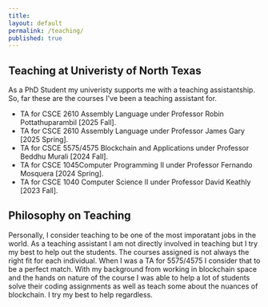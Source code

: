 ```yaml
---
title:
layout: default
permalink: /teaching/
published: true
---
```


## Teaching at Univeristy of North Texas
As a PhD Student my univeristy supports me with a teaching assistantship. So, far these are the courses I've been a teaching assistant for.

- TA for CSCE 2610 Assembly Language under Professor Robin Pottathuparambil [2025 Fall].
- TA for CSCE 2610 Assembly Language under Professor James Gary [2025 Spring].
- TA for CSCE 5575/4575 Blockchain and Applications under Professor Beddhu Murali [2024 Fall].
- TA for CSCE 1045Computer Programming II under Professor Fernando Mosquera [2024 Spring].
- TA for CSCE 1040 Computer Science II under Professor David Keathly [2023 Fall].

## Philosophy on Teaching

Personally, I consider teaching to be one of the most imporatant jobs in the world. As a teaching assistant I am not directly involved in teaching but I try my best to help out the students. The courses assigned is not always the right fit for each individual. When I was a TA for 5575/4575 I consider that to be a perfect match. With my background from working in blockchain space and the hands on nature of the course I was able to help a lot of students solve their coding assignments as well as teach some about the nuances of blockchain. I try my best to help regardless.